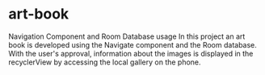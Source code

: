 # art-book
Navigation Component and Room Database usage
In this project an art book is developed using the Navigate component and the Room database. With the user's approval, information about the images is displayed in the recyclerView by accessing the local gallery on the phone.
